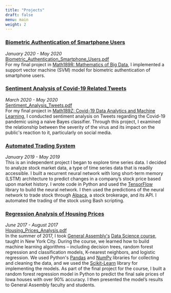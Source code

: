 ```yaml
---
title: "Projects"
draft: false
menu: main
weight: 2
---
```


<!-- ### Identifying Seizures in Electroencephalography Data Through GraphSAGE
**Researcher**  
*September 2021 – Present*  
For my project in [Math189AC: Geometry of Big Data](https://weiqinggu.github.io/Math-189AC-Course-Webpage/), I am developing a [GraphSAGE](http://snap.stanford.edu/graphsage/) model that identifies seizures in the electrical activity data produced from electroencephalography. -->

### [Biometric Authentication of Smartphone Users](https://github.com/nico-espinosadice/biometric-authentication-svms)
*January 2020 - May 2020*  
[Biometric_Authentication_Smartphone_Users.pdf](/img/Biometric_Authentication_Smartphone_Users.pdf)  
For my final project in [Math189R: Mathematics of Big Data](https://math189bigdata.github.io/index.html), I implemented a support vector machine (SVM) model for biometric authentication of smartphone users. 
<!-- Furthermore, I empirically examined the performance of varying kernel functions, including linear, polynomial, sigmoid, and radial basis functions. -->

### [Sentiment Analysis of Covid-19 Related Tweets](https://github.com/nico-espinosadice/covid-tweets-analysis)
*March 2020 - May 2020*  
[Sentiment_Analysis_Tweets.pdf](/img/Sentiment_Analysis_Tweets.pdf)  
For my final project in [Math189Z: Covid-19 Data Analytics and Machine Learning](https://math189covid19.github.io/), I conducted sentiment analysis on Tweets regarding the Covid-19 pandemic using a naive Bayes classifier. Through this project, I examined the relationship between the severity of the virus and its impact on the public's reaction to it, particularly on social media. 
<!-- In doing so, I hoped to develop an understanding of how the public's response – particularly the hysteria many felt as the pandemic approached their area – is correlated to the actual virus's spread. -->

### [Automated Trading System](https://github.com/nico-espinosadice/quant-trading-system/tree/nico-branch)
*January 2019 - May 2019*  
This is an independent project I began to explore time series data. I decided to analyze stock market data, a type of time series data that is readily accessible. I built a recurrent neural network with long short-term memory (LSTM) architecture to predict changes in a company’s stock price based upon market history. I wrote code in Python and used the [TensorFlow](https://www.tensorflow.org/) library to build the neural network. I then used the predictions of the neural network to trade stock through [Alpaca](https://alpaca.markets/), a stock brokerage, and its API. I automated the trading of the stock using Bash scripting.

<!-- ### [MARS-I (Mudders Aspiring to Reach Space)](https://sites.google.com/g.hmc.edu/mars)
**IMU Subsystem**  
*October 2018 - Present*  
The goal of the MARS-I project is to design and build a rocket that will reach the Karman Line: 100 kilometers above the Earth, the edge of space. The project is entirely student-led.

I work on the electronics and telemetry team. Our team is responsible for designing and building a robust parachute deployment, telemetry, and data logging system for the rocket. We aim to incorporate 6DOF tracking for the rocket, environmental sensors, a camera, and real-time telemetry over several radio links.

Within the electronics and telemetry team, I lead the IMU design subsystem. Our team is responsible for designing and implementing an IMU array to determine the position of the booster and the dart throughout its flight. [An IMU (inertial measurement unit) is a sensor that calculates the position and orientation of an object in space]. We are currently implementing a Kalman filter that will allow us to filter the noise generated from the IMU sensors. -->

### [Regression Analysis of Housing Prices](https://github.com/nico-espinosadice/house-price-prediction)
*June 2017 - August 2017*  
[Housing_Prices_Analysis.pdf](/img/Housing_Prices_Analysis.pdf)  
In the summer of 2017, I took [General Assembly's](https://generalassemb.ly/) [Data Science course](https://generalassemb.ly/education/data-science/new-york-city), taught in New York City. During the course, we learned how to build machine learning algorithms – including decision trees, random forest regression and classification models, K-nearest neighbors, and logistic regression. We used Python's [Pandas](https://pandas.pydata.org/) and [NumPy](https://numpy.org/) libraries for collecting and cleaning the data, and we used the [Scikit-Learn](https://scikit-learn.org/stable/) library for implementing the models. As part of the final project for the course, I built a random forest regression model in Python to predict the final sale prices of Iowa houses with over 90% accuracy. I then presented the model’s results to General Assembly faculty and students.
